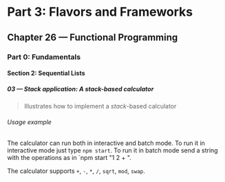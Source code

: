 # Part 3: Flavors and Frameworks
## Chapter 26 &mdash; Functional Programming
### Part 0: Fundamentals
#### Section 2: Sequential Lists
##### 03 &mdash; **Stack** application: A stack-based calculator
> Illustrates how to implement a *stack*-based calculator

###### Usage example

The calculator can run both in interactive and batch mode. To run it in interactive mode just type `npm start`. To run it in batch mode send a string with the operations as in `npm start "1 2 + ".

The calculator supports `+`, `-`, `*`, `/`, `sqrt`, `mod`, `swap`. 